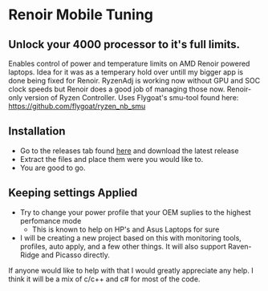 # Renoir Mobile Tuning
## Unlock your 4000 processor to it's full limits.
Enables control of power and temperature limits on AMD Renoir powered laptops.
Idea for it was as a temperary hold over untill my bigger app is done being fixed for Renoir. RyzenAdj is working now without GPU and SOC clock speeds but Renoir does a good job of managing those now. Renoir-only version of Ryzen Controller. Uses Flygoat's smu-tool found here: https://github.com/flygoat/ryzen_nb_smu
## Installation
- Go to the releases tab found [here](https://github.com/sbski/Renoir-Mobile-Tuning/releases) and download the latest release
- Extract the files and place them were you would like to.
- You are good to go.
## Keeping settings Applied
- Try to change your power profile that your OEM suplies to the highest perfomance mode
  - This is known to help on HP's and Asus Laptops for sure
- I will be creating a new project based on this with monitoring tools, profiles, auto apply, and a few other things. It will also support Raven-Ridge and Picasso directly. 

If anyone would like to help with that I would greatly appreciate any help. I think it will be a mix of c/c++ and c# for most of the code.  


